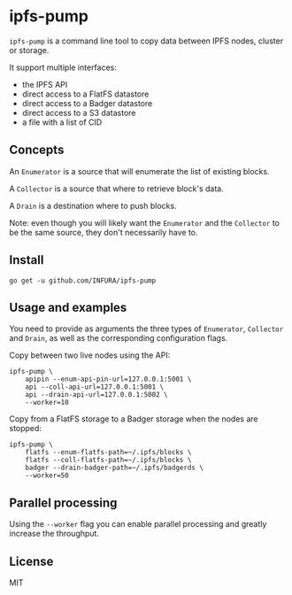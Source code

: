 # ipfs-pump

`ipfs-pump` is a command line tool to copy data between IPFS nodes, cluster or storage.

It support multiple interfaces:
- the IPFS API
- direct access to a FlatFS datastore
- direct access to a Badger datastore
- direct access to a S3 datastore
- a file with a list of CID

## Concepts

An `Enumerator` is a source that will enumerate the list of existing blocks.

A `Collector` is a source that where to retrieve block's data.

A `Drain` is a destination where to push blocks.

Note: even though you will likely want the `Enumerator` and the `Collector` to be the same source, they don't necessarily have to.

## Install

```
go get -u github.com/INFURA/ipfs-pump
```

## Usage and examples

You need to provide as arguments the three types of `Enumerator`, `Collector` and `Drain`, as well as the corresponding configuration flags.

Copy between two live nodes using the API:

```
ipfs-pump \
    apipin --enum-api-pin-url=127.0.0.1:5001 \
    api --coll-api-url=127.0.0.1:5001 \
    api --drain-api-url=127.0.0.1:5002 \
    --worker=10
```

Copy from a FlatFS storage to a Badger storage when the nodes are stopped:

```
ipfs-pump \
    flatfs --enum-flatfs-path=~/.ipfs/blocks \
    flatfs --coll-flatfs-path=~/.ipfs/blocks \
    badger --drain-badger-path=~/.ipfs/badgerds \
    --worker=50
```

## Parallel processing

Using the `--worker` flag you can enable parallel processing and greatly increase the throughput.

## License

MIT
